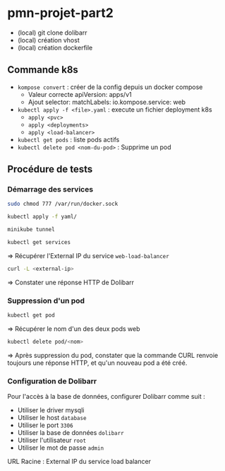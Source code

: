 # pmn-projet-part2

- (local) git clone dolibarr
- (local) création vhost
- (local) création dockerfile


## Commande k8s

- `kompose convert` : créer de la config depuis un docker compose
    - Valeur correcte apiVersion: apps/v1
    - Ajout selector:
      matchLabels:
      io.kompose.service: web
- `kubectl apply -f <file>.yaml` : execute un fichier deployment k8s
    - `apply <pvc>`
    - `apply <deployments>`
    - `apply <load-balancer>`
- `kubectl get pods` : liste pods actifs
- `kubectl delete pod <nom-du-pod>` : Supprime un pod

## Procédure de tests

### Démarrage des services

```bash
sudo chmod 777 /var/run/docker.sock
```

```bash
kubectl apply -f yaml/
```

```bash
minikube tunnel
```

```bash
kubectl get services
```

=> Récupérer l'External IP du service `web-load-balancer`

```bash
curl -L <external-ip>
```

=> Constater une réponse HTTP de Dolibarr

### Suppression d'un pod

```bash
kubectl get pod
```

=> Récupérer le nom d'un des deux pods web

```bash
kubectl delete pod/<nom>
```

=> Après suppression du pod, constater que la commande CURL renvoie toujours une réponse HTTP, et qu'un nouveau pod a été créé.


### Configuration de Dolibarr

Pour l'accès à la base de données, configurer Dolibarr comme suit :
- Utiliser le driver mysqli
- Utiliser le host `database`
- Utiliser le port `3306`
- Utiliser la base de données `dolibarr`
- Utiliser l'utilisateur `root`
- Utiliser le mot de passe `admin`

URL Racine : External IP du service load balancer
